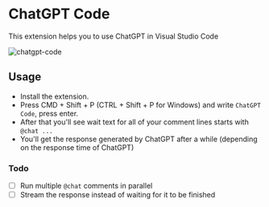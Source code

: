 # ChatGPT Code
This extension helps you to use ChatGPT in Visual Studio Code

![chatgpt-code](https://user-images.githubusercontent.com/51231605/206903953-ea61df84-ca6a-485e-b153-facd4f3ae598.gif)

## Usage
- Install the extension.
- Press CMD + Shift + P (CTRL + Shift + P for Windows) and write `ChatGPT Code`, press enter.
- After that you'll see wait text for all of your comment lines starts with `@chat ...`
- You'll get the response generated by ChatGPT after a while (depending on the response time of ChatGPT)

### Todo

- [ ] Run multiple `@chat` comments in parallel
- [ ] Stream the response instead of waiting for it to be finished
